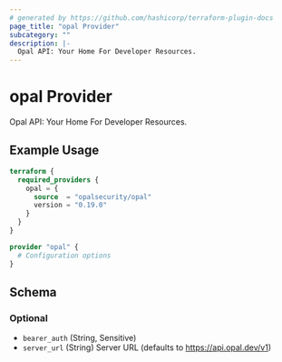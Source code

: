 ```yaml
---
# generated by https://github.com/hashicorp/terraform-plugin-docs
page_title: "opal Provider"
subcategory: ""
description: |-
  Opal API: Your Home For Developer Resources.
---
```


# opal Provider

Opal API: Your Home For Developer Resources.

## Example Usage

```terraform
terraform {
  required_providers {
    opal = {
      source  = "opalsecurity/opal"
      version = "0.19.0"
    }
  }
}

provider "opal" {
  # Configuration options
}
```

<!-- schema generated by tfplugindocs -->
## Schema

### Optional

- `bearer_auth` (String, Sensitive)
- `server_url` (String) Server URL (defaults to https://api.opal.dev/v1)
